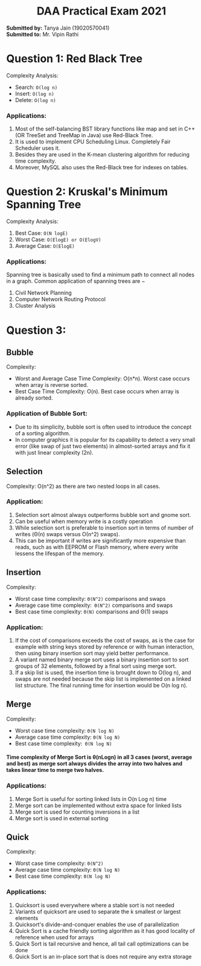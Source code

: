 
<h1 align="center">DAA Practical Exam 2021</h1>

**Submitted by:** Tanya Jain (19020570041)                                         
**Submitted to:** Mr. Vipin Rathi 

# Question 1: Red Black Tree
  Complexity Analysis:

 - Search: ```O(log n)```
 - Insert: ```O(log n) ```
 - Delete: ```O(log n)```

### Applications:
 
 1. Most of the self-balancing BST library functions like map and set in C++ (OR TreeSet and TreeMap in Java) use Red-Black Tree. 
 2. It is used to implement CPU Scheduling Linux. Completely Fair Scheduler uses it. 
 3. Besides they are used in the K-mean clustering algorithm for reducing time complexity. 
 4. Moreover, MySQL also uses the Red-Black tree for indexes on tables.


# Question 2: Kruskal's Minimum Spanning Tree
  Complexity Analysis:
 1. Best Case: ```O(N logE)```
 2. Worst Case: ```O(ElogE) or O(ElogV)```
 3. Average Case: ```O(ElogE)```

### Applications:
Spanning tree is basically used to find a minimum path to connect all nodes in a graph. Common application of spanning trees are −
1. Civil Network Planning   
2. Computer Network Routing Protocol   
3. Cluster Analysis

 
 
# Question 3: 
## Bubble
Complexity:
- Worst and Average Case Time Complexity: O(n*n). Worst case occurs when array is reverse sorted.
- Best Case Time Complexity: O(n). Best case occurs when array is already sorted.

### Application of Bubble Sort:
- Due to its simplicity, bubble sort is often used to introduce the concept of a sorting algorithm.
- In computer graphics it is popular for its capability to detect a very small error (like swap of just two elements) in almost-sorted arrays and fix it with just linear complexity (2n). 
 
## Selection
Complexity:
O(n^2) as there are two nested loops in all cases.
### Application:
1. Selection sort almost always outperforms bubble sort and gnome sort.
2. Can be useful when memory write is a costly operation
3. While selection sort is preferable to insertion sort in terms of number of writes (Θ(n) swaps versus Ο(n^2) swaps).
4. This can be important if writes are significantly more expensive than reads, such as with EEPROM or Flash memory, where every write lessens the lifespan of the memory.
 
## Insertion
Complexity:
- Worst case time complexity: ```Θ(N^2)``` comparisons and swaps
- Average case time complexity:``` Θ(N^2)``` comparisons and swaps
- Best case time complexity: ```Θ(N)``` comparisons and Θ(1) swaps

### Application:
1. If the cost of comparisons exceeds the cost of swaps, as is the case for example with string keys stored by reference or with human interaction, then using binary insertion sort may yield better performance.
2. A variant named binary merge sort uses a binary insertion sort to sort groups of 32 elements, followed by a final sort using merge sort.
3. If a skip list is used, the insertion time is brought down to O(log n), and swaps are not needed because the skip list is implemented on a linked list structure. The final running time for insertion would be O(n log n).
 
## Merge
Complexity:
- Worst case time complexity: ```Θ(N log N)```
- Average case time complexity: ```Θ(N log N)```
- Best case time complexity:``` Θ(N log N)```
   
#### Time complexity of Merge Sort is  θ(nLogn) in all 3 cases (worst, average and best) as merge sort always divides the array into two halves and takes linear time to merge two halves.

### Applications:
1. Merge Sort is useful for sorting linked lists in O(n Log n) time
2. Merge sort can be implemented without extra space for linked lists
3. Merge sort is used for counting inversions in a list
4. Merge sort is used in external sorting
  
## Quick 
Complexity:
- Worst case time complexity: ```Θ(N^2)```
- Average case time complexity: ```Θ(N log N)```
- Best case time complexity: ```Θ(N log N)```

### Applications:
1. Quicksort is used everywhere where a stable sort is not needed
2. Variants of quicksort are used to separate the k smallest or largest elements
3. Quicksort's divide-and-conquer enables the use of parallelization
4. Quick Sort is a cache friendly sorting algorithm as it has good locality of reference when used for arrays
5. Quick Sort is tail recursive and hence, all tail call optimizations can be done
6. Quick Sort is an in-place sort that is does not require any extra storage